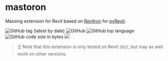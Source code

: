 # mastoron

Massing extension for Revit based on [Revitron](https://github.com/revitron/revitron) for [pyRevit](https://github.com/eirannejad/pyRevit).

![GitHub tag (latest by date)](https://img.shields.io/github/v/tag/yschindel/mastoron?label=version)
![GitHub](https://img.shields.io/github/license/yschindel/mastoron?color=222222)
![GitHub top language](https://img.shields.io/github/languages/top/yschindel/mastoron?color=222222)
![GitHub code size in bytes](https://img.shields.io/github/languages/code-size/yschindel/mastoron?color=222222)
![](https://img.shields.io/badge/Revit-2022-222222)

> :point_up: Note that this extension is only tested on Revit `2022`, but may as well work on other versions.
